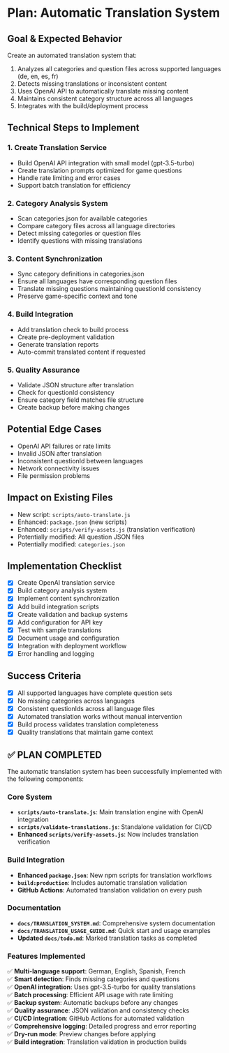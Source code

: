 # Plan: Automatic Translation System

## Goal & Expected Behavior
Create an automated translation system that:
1. Analyzes all categories and question files across supported languages (de, en, es, fr)
2. Detects missing translations or inconsistent content
3. Uses OpenAI API to automatically translate missing content
4. Maintains consistent category structure across all languages
5. Integrates with the build/deployment process

## Technical Steps to Implement

### 1. Create Translation Service
- Build OpenAI API integration with small model (gpt-3.5-turbo)
- Create translation prompts optimized for game questions
- Handle rate limiting and error cases
- Support batch translation for efficiency

### 2. Category Analysis System
- Scan categories.json for available categories
- Compare category files across all language directories
- Detect missing categories or question files
- Identify questions with missing translations

### 3. Content Synchronization
- Sync category definitions in categories.json
- Ensure all languages have corresponding question files
- Translate missing questions maintaining questionId consistency
- Preserve game-specific context and tone

### 4. Build Integration
- Add translation check to build process
- Create pre-deployment validation
- Generate translation reports
- Auto-commit translated content if requested

### 5. Quality Assurance
- Validate JSON structure after translation
- Check for questionId consistency
- Ensure category field matches file structure
- Create backup before making changes

## Potential Edge Cases
- OpenAI API failures or rate limits
- Invalid JSON after translation
- Inconsistent questionId between languages
- Network connectivity issues
- File permission problems

## Impact on Existing Files
- New script: `scripts/auto-translate.js`
- Enhanced: `package.json` (new scripts)
- Enhanced: `scripts/verify-assets.js` (translation verification)
- Potentially modified: All question JSON files
- Potentially modified: `categories.json`

## Implementation Checklist
- [x] Create OpenAI translation service
- [x] Build category analysis system
- [x] Implement content synchronization
- [x] Add build integration scripts
- [x] Create validation and backup systems
- [x] Add configuration for API key
- [x] Test with sample translations
- [x] Document usage and configuration
- [x] Integration with deployment workflow
- [x] Error handling and logging

## Success Criteria
- [x] All supported languages have complete question sets
- [x] No missing categories across languages
- [x] Consistent questionIds across all language files
- [x] Automated translation works without manual intervention
- [x] Build process validates translation completeness
- [x] Quality translations that maintain game context

## ✅ PLAN COMPLETED

The automatic translation system has been successfully implemented with the following components:

### Core System
- **`scripts/auto-translate.js`**: Main translation engine with OpenAI integration
- **`scripts/validate-translations.js`**: Standalone validation for CI/CD
- **Enhanced `scripts/verify-assets.js`**: Now includes translation verification

### Build Integration
- **Enhanced `package.json`**: New npm scripts for translation workflows
- **`build:production`**: Includes automatic translation validation
- **GitHub Actions**: Automated translation validation on every push

### Documentation
- **`docs/TRANSLATION_SYSTEM.md`**: Comprehensive system documentation
- **`docs/TRANSLATION_USAGE_GUIDE.md`**: Quick start and usage examples
- **Updated `docs/todo.md`**: Marked translation tasks as completed

### Features Implemented
✅ **Multi-language support**: German, English, Spanish, French  
✅ **Smart detection**: Finds missing categories and questions  
✅ **OpenAI integration**: Uses gpt-3.5-turbo for quality translations  
✅ **Batch processing**: Efficient API usage with rate limiting  
✅ **Backup system**: Automatic backups before any changes  
✅ **Quality assurance**: JSON validation and consistency checks  
✅ **CI/CD integration**: GitHub Actions for automated validation  
✅ **Comprehensive logging**: Detailed progress and error reporting  
✅ **Dry-run mode**: Preview changes before applying  
✅ **Build integration**: Translation validation in production builds
